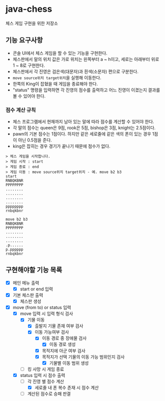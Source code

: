 # java-chess
체스 게임 구현을 위한 저장소

## 기능 요구사항

- 콘솔 UI에서 체스 게임을 할 수 있는 기능을 구현한다.
- 체스판에서 말의 위치 값은 가로 위치는 왼쪽부터 a ~ h이고, 세로는 아래부터 위로 1 ~ 8로 구현한다.
- 체스판에서 각 진영은 검은색(대문자)과 흰색(소문자) 편으로 구분한다.
- `move source위치 target위치`을 실행해 이동한다.
- 한쪽의 King이 잡혔을 때 게임을 종료해야 한다.
- "status" 명령을 입력하면 각 진영의 점수를 출력하고 어느 진영이 이겼는지 결과를 볼 수 있어야 한다.

### 점수 계산 규칙

- 체스 프로그램에서 현재까지 남아 있는 말에 따라 점수를 계산할 수 있어야 한다.
- 각 말의 점수는 queen은 9점, rook은 5점, bishop은 3점, knight는 2.5점이다.
- pawn의 기본 점수는 1점이다. 하지만 같은 세로줄에 같은 색의 폰이 있는 경우 1점이 아닌 0.5점을 준다.
- king은 잡히는 경우 경기가 끝나기 때문에 점수가 없다.

```
> 체스 게임을 시작합니다.
> 게임 시작 : start
> 게임 종료 : end
> 게임 이동 : move source위치 target위치 - 예. move b2 b3
start
RNBQKBNR
PPPPPPPP
........
........
........
........
pppppppp
rnbqkbnr

move b2 b3
RNBQKBNR
PPPPPPPP
........
........
........
.p......
p.pppppp
rnbqkbnr
```

## 구현해야할 기능 목록
- [x] 메인 메뉴 출력
    - [x] start or end 입력
- [x] 기본 체스판 출력
    - [x] 체스판 생성
- [x] move (from to) or status 입력
    - [x] move 입력 시 입력 형식 검사
        - [x] 기물 이동
            - [x] 출발지 기물 존재 여부 검사
            - [x] 이동 가능여부 검사
                - [x] 이동 경로 중 장애물 검사
                    - [x] 이동 경로 생성
                - [x] 목적지에 아군 여부 검사
                - [x] 목적지가 선택 기물의 이동 가능 범위인지 검사
                    - [x] 기물별 이동 범위 생성
        - [ ] 킹 사망 시 게임 종료
    - [x] status 입력 시 점수 출력
        - [ ] 각 진영 별 점수 계산
            - [x] 세로줄 내 폰 복수 존재 시 점수 계산
        - [ ] 계산된 점수로 승패 판결